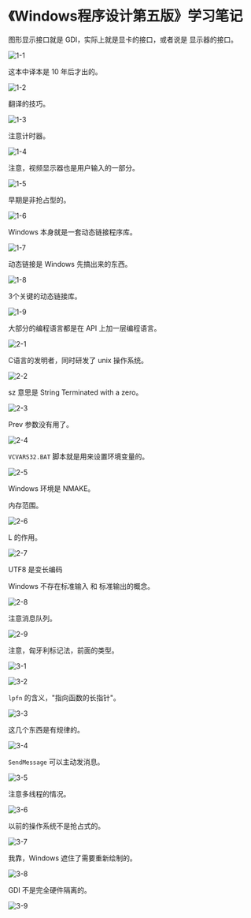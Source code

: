 # 《Windows程序设计第五版》学习笔记

图形显示接口就是 GDI，实际上就是显卡的接口，或者说是 显示器的接口。

![1-1](D:\0-博客\学习笔记\《Windows程序设计第五版》\1-1.png)

这本中译本是 10 年后才出的。

![1-2](D:\0-博客\学习笔记\《Windows程序设计第五版》\1-2.png)

翻译的技巧。

![1-3](D:\0-博客\学习笔记\《Windows程序设计第五版》\1-3.png)

注意计时器。

![1-4](D:\0-博客\学习笔记\《Windows程序设计第五版》\1-4.png)

注意，视频显示器也是用户输入的一部分。

![1-5](D:\0-博客\学习笔记\《Windows程序设计第五版》\1-5.png)

早期是非抢占型的。

![1-6](D:\0-博客\学习笔记\《Windows程序设计第五版》\1-6.png)

Windows 本身就是一套动态链接程序库。

![1-7](D:\0-博客\学习笔记\《Windows程序设计第五版》\1-7.png)

动态链接是 Windows 先搞出来的东西。

![1-8](D:\0-博客\学习笔记\《Windows程序设计第五版》\1-8.png)

3个关键的动态链接库。

![1-9](D:\0-博客\学习笔记\《Windows程序设计第五版》\1-9.png)

大部分的编程语言都是在 API 上加一层编程语言。

![2-1](D:\0-博客\学习笔记\《Windows程序设计第五版》\2-1.png)

C语言的发明者，同时研发了 unix 操作系统。

![2-2](D:\0-博客\学习笔记\《Windows程序设计第五版》\2-2.png)

sz 意思是 String Terminated with a zero。

![2-3](D:\0-博客\学习笔记\《Windows程序设计第五版》\2-3.png)

Prev 参数没有用了。

![2-4](D:\0-博客\学习笔记\《Windows程序设计第五版》\2-4.png)

`VCVARS32.BAT` 脚本就是用来设置环境变量的。

![2-5](D:\0-博客\学习笔记\《Windows程序设计第五版》\2-5.png)

Windows 环境是 NMAKE。



内存范围。

![2-6](D:\0-博客\学习笔记\《Windows程序设计第五版》\2-6.png)

L 的作用。

![2-7](D:\0-博客\学习笔记\《Windows程序设计第五版》\2-7.png)

 UTF8 是变长编码



Windows 不存在标准输入 和 标准输出的概念。

![2-8](D:\0-博客\学习笔记\《Windows程序设计第五版》\2-8.png)

注意消息队列。

![2-9](D:\0-博客\学习笔记\《Windows程序设计第五版》\2-9.png)

注意，匈牙利标记法，前面的类型。

![3-1](D:\0-博客\学习笔记\《Windows程序设计第五版》\3-1.png)

![3-2](D:\0-博客\学习笔记\《Windows程序设计第五版》\3-2.png)

`lpfn` 的含义，"指向函数的长指针"。

![3-3](D:\0-博客\学习笔记\《Windows程序设计第五版》\3-3.png)

这几个东西是有规律的。

![3-4](D:\0-博客\学习笔记\《Windows程序设计第五版》\3-4.png)

`SendMessage` 可以主动发消息。

![3-5](D:\0-博客\学习笔记\《Windows程序设计第五版》\3-5.png)

注意多线程的情况。

![3-6](D:\0-博客\学习笔记\《Windows程序设计第五版》\3-6.png)

以前的操作系统不是抢占式的。

![3-7](D:\0-博客\学习笔记\《Windows程序设计第五版》\3-7.png)

我靠，Windows 遮住了需要重新绘制的。

![3-8](D:\0-博客\学习笔记\《Windows程序设计第五版》\3-8.png)

GDI 不是完全硬件隔离的。

![3-9](D:\0-博客\学习笔记\《Windows程序设计第五版》\3-9.png)
